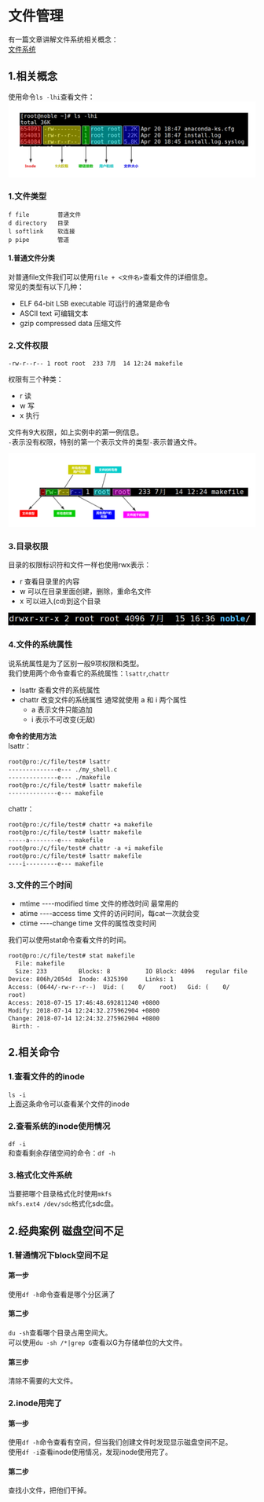 # 文件管理
有一篇文章讲解文件系统相关概念：<br>
[文件系统](../../Linux系统课程/6.文件系统.md)<br>

## 1.相关概念
使用命令``ls -lhi``查看文件：<br>
![fail](img/9.1.png)<br>

### 1.文件类型
```
f file        普通文件
d directory   目录
l softlink    软连接
p pipe        管道
```
#### 1.普通文件分类
对普通file文件我们可以使用``file + <文件名>``查看文件的详细信息。<br>
常见的类型有以下几种：<br>
- ELF 64-bit LSB executable 可运行的通常是命令
- ASCII text 可编辑文本
- gzip compressed data 压缩文件

### 2.文件权限
```
-rw-r--r-- 1 root root  233 7月  14 12:24 makefile
```
权限有三个种类：<br>
- r 读
- w 写
- x 执行

文件有9大权限，如上实例中的第一例信息。<br>
``-``表示没有权限，特别的第一个表示文件的类型``-``表示普通文件。<br>

![fail](img/9.2.png)<br>


### 3.目录权限
目录的权限标识符和文件一样也使用rwx表示：<br>
- r 查看目录里的内容
- w 可以在目录里面创建，删除，重命名文件
- x 可以进入(cd)到这个目录

![fail](img/9.3.PNG)<br>

### 4.文件的系统属性
说系统属性是为了区别一般9项权限和类型。<br>
我们使用两个命令查看它的系统属性：``lsattr``,``chattr``<br>
- lsattr 查看文件的系统属性
- chattr 改变文件的系统属性 通常就使用 a 和 i 两个属性
  - a 表示文件只能追加
  - i 表示不可改变(无敌)

__命令的使用方法__<br>
lsattr：<br>
```shell
root@pro:/c/file/test# lsattr
--------------e--- ./my_shell.c
--------------e--- ./makefile
root@pro:/c/file/test# lsattr makefile
--------------e--- makefile
```

chattr：<br>
```
root@pro:/c/file/test# chattr +a makefile
root@pro:/c/file/test# lsattr makefile
-----a--------e--- makefile
root@pro:/c/file/test# chattr -a +i makefile
root@pro:/c/file/test# lsattr makefile
----i---------e--- makefile
```



### 3.文件的三个时间
- mtime ----modified time 文件的修改时间   最常用的
- atime ----access time 文件的访问时间，每cat一次就会变
- ctime ----change time 文件的属性改变时间

我们可以使用stat命令查看文件的时间。<br>
```
root@pro:/c/file/test# stat makefile
  File: makefile
  Size: 233       	Blocks: 8          IO Block: 4096   regular file
Device: 806h/2054d	Inode: 4325390     Links: 1
Access: (0644/-rw-r--r--)  Uid: (    0/    root)   Gid: (    0/    root)
Access: 2018-07-15 17:46:48.692811240 +0800
Modify: 2018-07-14 12:24:32.275962904 +0800
Change: 2018-07-14 12:24:32.275962904 +0800
 Birth: -
```



## 2.相关命令


### 1.查看文件的的inode
``ls -i``<br>
上面这条命令可以查看某个文件的inode<br>

### 2.查看系统的inode使用情况
``df -i``<br>
和查看剩余存储空间的命令：``df -h``<br>

### 3.格式化文件系统
当要把哪个目录格式化时使用``mkfs``<br>
``mkfs.ext4 /dev/sdc``格式化sdc盘。<br>


## 2.经典案例 磁盘空间不足
### 1.普通情况下block空间不足
#### 第一步
使用``df -h``命令查看是哪个分区满了<br>

#### 第二步
``du -sh``查看哪个目录占用空间大。<br>
可以使用``du -sh /*|grep G``查看以G为存储单位的大文件。<br>

#### 第三步
清除不需要的大文件。<br>

### 2.inode用完了
#### 第一步
使用``df -h``命令查看有空间，但当我们创建文件时发现显示磁盘空间不足。<br>
使用``df -i``查看inode使用情况，发现inode使用完了。<br>

#### 第二步
查找小文件，把他们干掉。<br>
